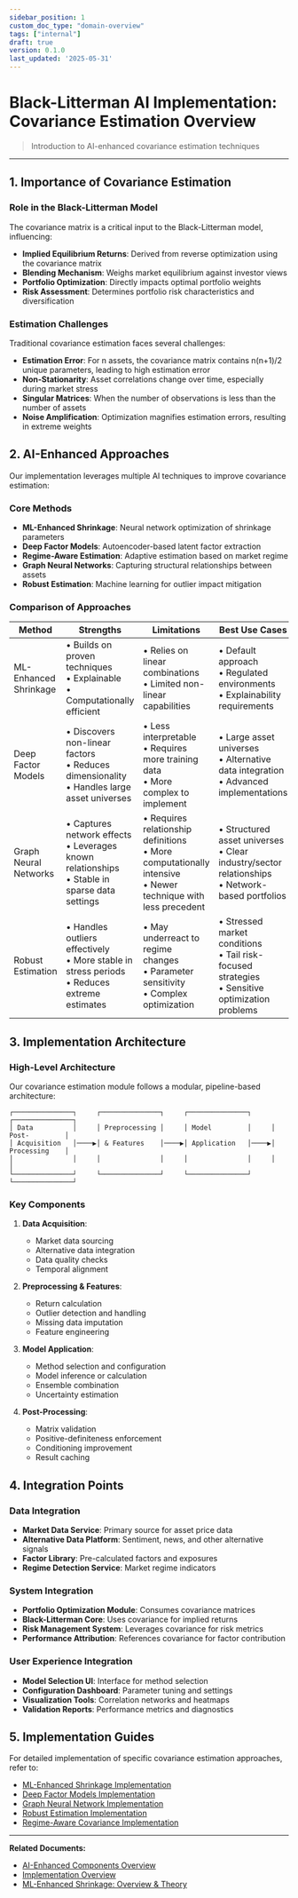 ```yaml
---
sidebar_position: 1
custom_doc_type: "domain-overview"
tags: ["internal"]
draft: true
version: 0.1.0
last_updated: '2025-05-31'
---
```


# Black-Litterman AI Implementation: Covariance Estimation Overview

> Introduction to AI-enhanced covariance estimation techniques

---

## 1. Importance of Covariance Estimation

### Role in the Black-Litterman Model

The covariance matrix is a critical input to the Black-Litterman model, influencing:

* **Implied Equilibrium Returns**: Derived from reverse optimization using the covariance matrix
* **Blending Mechanism**: Weighs market equilibrium against investor views
* **Portfolio Optimization**: Directly impacts optimal portfolio weights
* **Risk Assessment**: Determines portfolio risk characteristics and diversification

### Estimation Challenges

Traditional covariance estimation faces several challenges:

* **Estimation Error**: For n assets, the covariance matrix contains n(n+1)/2 unique parameters, leading to high estimation error
* **Non-Stationarity**: Asset correlations change over time, especially during market stress
* **Singular Matrices**: When the number of observations is less than the number of assets
* **Noise Amplification**: Optimization magnifies estimation errors, resulting in extreme weights

## 2. AI-Enhanced Approaches

Our implementation leverages multiple AI techniques to improve covariance estimation:

### Core Methods

* **ML-Enhanced Shrinkage**: Neural network optimization of shrinkage parameters
* **Deep Factor Models**: Autoencoder-based latent factor extraction
* **Regime-Aware Estimation**: Adaptive estimation based on market regime
* **Graph Neural Networks**: Capturing structural relationships between assets
* **Robust Estimation**: Machine learning for outlier impact mitigation

### Comparison of Approaches

| Method | Strengths | Limitations | Best Use Cases |
|--------|-----------|-------------|----------------|
| ML-Enhanced Shrinkage | • Builds on proven techniques<br>• Explainable<br>• Computationally efficient | • Relies on linear combinations<br>• Limited non-linear capabilities | • Default approach<br>• Regulated environments<br>• Explainability requirements |
| Deep Factor Models | • Discovers non-linear factors<br>• Reduces dimensionality<br>• Handles large asset universes | • Less interpretable<br>• Requires more training data<br>• More complex to implement | • Large asset universes<br>• Alternative data integration<br>• Advanced implementations |
| Graph Neural Networks | • Captures network effects<br>• Leverages known relationships<br>• Stable in sparse data settings | • Requires relationship definitions<br>• More computationally intensive<br>• Newer technique with less precedent | • Structured asset universes<br>• Clear industry/sector relationships<br>• Network-based portfolios |
| Robust Estimation | • Handles outliers effectively<br>• More stable in stress periods<br>• Reduces extreme estimates | • May underreact to regime changes<br>• Parameter sensitivity<br>• Complex optimization | • Stressed market conditions<br>• Tail risk-focused strategies<br>• Sensitive optimization problems |

## 3. Implementation Architecture

### High-Level Architecture

Our covariance estimation module follows a modular, pipeline-based architecture:

```
┌───────────────┐     ┌───────────────┐     ┌───────────────┐     ┌───────────────┐
│ Data          │     │ Preprocessing │     │ Model         │     │ Post-         │
│ Acquisition   │────▶│ & Features    │────▶│ Application   │────▶│ Processing    │
│               │     │               │     │               │     │               │
└───────────────┘     └───────────────┘     └───────────────┘     └───────────────┘
```

### Key Components

1. **Data Acquisition**:
   * Market data sourcing
   * Alternative data integration
   * Data quality checks
   * Temporal alignment

2. **Preprocessing & Features**:
   * Return calculation
   * Outlier detection and handling
   * Missing data imputation
   * Feature engineering

3. **Model Application**:
   * Method selection and configuration
   * Model inference or calculation
   * Ensemble combination
   * Uncertainty estimation

4. **Post-Processing**:
   * Matrix validation
   * Positive-definiteness enforcement
   * Conditioning improvement
   * Result caching

## 4. Integration Points

### Data Integration

* **Market Data Service**: Primary source for asset price data
* **Alternative Data Platform**: Sentiment, news, and other alternative signals
* **Factor Library**: Pre-calculated factors and exposures
* **Regime Detection Service**: Market regime indicators

### System Integration

* **Portfolio Optimization Module**: Consumes covariance matrices
* **Black-Litterman Core**: Uses covariance for implied returns
* **Risk Management System**: Leverages covariance for risk metrics
* **Performance Attribution**: References covariance for factor contribution

### User Experience Integration

* **Model Selection UI**: Interface for method selection
* **Configuration Dashboard**: Parameter tuning and settings
* **Visualization Tools**: Correlation networks and heatmaps
* **Validation Reports**: Performance metrics and diagnostics

## 5. Implementation Guides

For detailed implementation of specific covariance estimation approaches, refer to:

* [ML-Enhanced Shrinkage Implementation](./bl-ai-implementation-covariance-ml-shrinkage.md)
* [Deep Factor Models Implementation](./bl-ai-implementation-covariance-deep-factor.md)
* [Graph Neural Network Implementation](./bl-ai-implementation-covariance-gnn.md)
* [Robust Estimation Implementation](./bl-ai-implementation-covariance-robust.md)
* [Regime-Aware Covariance Implementation](./bl-ai-implementation-covariance-regime-aware.md)

---

**Related Documents:**
* [AI-Enhanced Components Overview](../../bl-ai-components.md)
* [Implementation Overview](../bl-ai-implementation-overview.md)
* [ML-Enhanced Shrinkage: Overview & Theory](./shrinkage/bl-ai-shrinkage-overview.md)